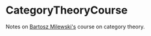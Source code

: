 # CategoryTheoryCourse
Notes on [Bartosz Milewski's](https://www.youtube.com/playlist?list=PLbgaMIhjbmEnaH_LTkxLI7FMa2HsnawM_) course on category theory.
